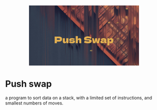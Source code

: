 
<p align="center">
  <img src="https://github.com/0xPacman/Push_swap/blob/main/pushswap.png" width="70%" height="70%" alt="Push Swap logo">
</p>

# Push swap

a program to sort data on a stack, with a limited set of instructions, and smallest numbers of moves.
